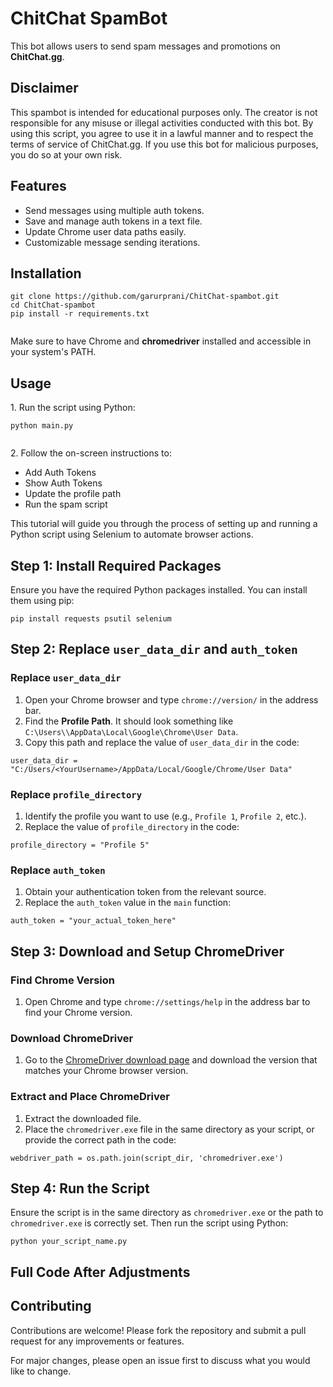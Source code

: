 <body>
   <h1>ChitChat SpamBot</h1>
    <p>This bot allows users to send spam messages and promotions on <strong>ChitChat.gg</strong>.</p>
  
 <h2>Disclaimer</h2>
        <p>This spambot is intended for educational purposes only. The creator is not responsible for any misuse or illegal activities conducted with this bot. By using this script, you agree to use it in a lawful manner and to respect the terms of service of ChitChat.gg. If you use this bot for malicious purposes, you do so at your own risk.</p>
   <h2 id="features">Features</h2>
    <ul>
        <li>Send messages using multiple auth tokens.</li>
        <li>Save and manage auth tokens in a text file.</li>
        <li>Update Chrome user data paths easily.</li>
        <li>Customizable message sending iterations.</li>
    </ul>

   <h2 id="installation">Installation</h2>
    <pre><code>git clone https://github.com/garurprani/ChitChat-spambot.git
cd ChitChat-spambot
pip install -r requirements.txt
    </code></pre>
    <p>Make sure to have Chrome and <strong>chromedriver</strong> installed and accessible in your system's PATH.</p>

  <h2 id="usage">Usage</h2>
    <p>1. Run the script using Python:</p>
    <pre><code>python main.py
    </code></pre>
    <p>2. Follow the on-screen instructions to:</p>
    <ul>
        <li>Add Auth Tokens</li>
        <li>Show Auth Tokens</li>
        <li>Update the profile path</li>
        <li>Run the spam script</li>
    </ul>

  <p>This tutorial will guide you through the process of setting up and running a Python script using Selenium to automate browser actions.</p>

   <div class="step">
            <h2 class="step-title">Step 1: Install Required Packages</h2>
            <p>Ensure you have the required Python packages installed. You can install them using pip:</p>
            <pre><code>pip install requests psutil selenium</code></pre>
        </div>

  <div class="step">
            <h2 class="step-title">Step 2: Replace <code>user_data_dir</code> and <code>auth_token</code></h2>
            <h3>Replace <code>user_data_dir</code></h3>
            <ol>
                <li>Open your Chrome browser and type <code>chrome://version/</code> in the address bar.</li>
                <li>Find the <strong>Profile Path</strong>. It should look something like <code>C:\Users\<YourUsername>\AppData\Local\Google\Chrome\User Data</code>.</li>
                <li>Copy this path and replace the value of <code>user_data_dir</code> in the code:</li>
            </ol>
            <pre><code>user_data_dir = "C:/Users/&lt;YourUsername&gt;/AppData/Local/Google/Chrome/User Data"</code></pre>
            
   <h3>Replace <code>profile_directory</code></h3>
            <ol>
                <li>Identify the profile you want to use (e.g., <code>Profile 1</code>, <code>Profile 2</code>, etc.).</li>
                <li>Replace the value of <code>profile_directory</code> in the code:</li>
            </ol>
            <pre><code>profile_directory = "Profile 5"  <!-- Replace with your profile number --></code></pre>
     <h3>Replace <code>auth_token</code></h3>
            <ol>
                <li>Obtain your authentication token from the relevant source.</li>
                <li>Replace the <code>auth_token</code> value in the <code>main</code> function:</li>
            </ol>
            <pre><code>auth_token = "your_actual_token_here"</code></pre>
         

   <div class="step">
            <h2 class="step-title">Step 3: Download and Setup ChromeDriver</h2>
            <h3>Find Chrome Version</h3>
            <ol>
                <li>Open Chrome and type <code>chrome://settings/help</code> in the address bar to find your Chrome version.</li>
            </ol>
          
  <h3>Download ChromeDriver</h3>
            <ol>
                <li>Go to the <a href="https://sites.google.com/chromium.org/driver/downloads">ChromeDriver download page</a> and download the version that matches your Chrome browser version.</li>
            </ol>
    <h3>Extract and Place ChromeDriver</h3>
            <ol>
                <li>Extract the downloaded file.</li>
               <li>Place the <code>chromedriver.exe</code> file in the same directory as your script, or provide the correct path in the code:</li>
            </ol>
            <pre><code>webdriver_path = os.path.join(script_dir, 'chromedriver.exe')  <!-- Adjust the path if necessary --></code></pre>
        </div>
   <div class="step">
            <h2 class="step-title">Step 4: Run the Script</h2>
            <p>Ensure the script is in the same directory as <code>chromedriver.exe</code> or the path to <code>chromedriver.exe</code> is correctly set. Then run the script using Python:</p>
            <pre><code>python your_script_name.py</code></pre>
        </div>
  <div class="step">
            <h2 class="step-title">Full Code After Adjustments</h2>
        </div>
    </div>
        <h2 id="contributing">Contributing</h2>
    <p>Contributions are welcome! Please fork the repository and submit a pull request for any improvements or features.</p>
    <p>For major changes, please open an issue first to discuss what you would like to change.</p>


</body>

